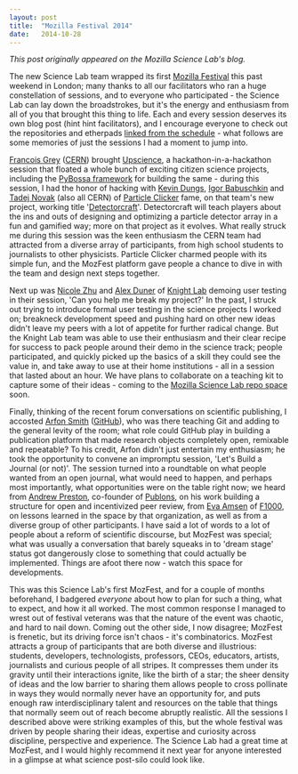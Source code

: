 ```yaml
---
layout: post
title:  "Mozilla Festival 2014"
date:   2014-10-28
---
```


*This post originally appeared on the Mozilla Science Lab's blog.*

The new Science Lab team wrapped its first <a title="MozFest" href="http://2014.mozillafestival.org/" target="_blank">Mozilla Festival</a> this past weekend in London; many thanks to all our facilitators who ran a huge constellation of sessions, and to everyone who participated - the Science Lab can lay down the broadstrokes, but it's the energy and enthusiasm from all of you that brought this thing to life. Each and every session deserves its own blog post (hint hint facilitators), and I encourage everyone to check out the repositories and etherpads <a title="mozfestScienceLandingPage" href="http://wp.mozillascience.org/mozfest-2014/" target="_blank">linked from the schedule</a> - what follows are some memories of just the sessions I had a moment to jump into.

<a title="francoisGrey" href="https://twitter.com/FrancoisGrey" target="_blank">Francois Grey</a> (<a title="CERN" href="http://home.web.cern.ch/" target="_blank">CERN</a>) brought <a title="upscience" href="https://etherpad.mozilla.org/upscience" target="_blank">Upscience</a>, a hackathon-in-a-hackathon session that floated a whole bunch of exciting citizen science projects, including the <a title="pybossa" href="http://pybossa.com/" target="_blank">PyBossa framework</a> for building the same - during this session, I had the honor of hacking with <a title="kevinDungs" href="https://twitter.com/kdungs" target="_blank">Kevin Dungs</a>, <a title="igorBabuschkin" href="https://twitter.com/ibabusch" target="_blank">Igor Babuschkin</a> and <a title="tadejNovak" href="https://twitter.com/ntadej" target="_blank">Tadej Novak</a> (also all CERN) of <a title="particleClicker" href="http://particle-clicker.web.cern.ch/particle-clicker/" target="_blank">Particle Clicker</a> fame, on that team's new project, working title '<a title="detectorcraft" href="https://github.com/particle-clicker/detectorcraft" target="_blank">Detectorcraft</a>'. Detectorcraft will teach players about the ins and outs of designing and optimizing a particle detector array in a fun and gamified way; more on that project as it evolves. What really struck me during this session was the keen enthusiasm the CERN team had attracted from a diverse array of participants, from high school students to journalists to other physicists. Particle Clicker charmed people with its simple fun, and the MozFest platform gave people a chance to dive in with the team and design next steps together.

Next up was <a title="nicoleZhu" href="https://twitter.com/nicolelzhu" target="_blank">Nicole Zhu</a> and <a title="alexDuner" href="https://twitter.com/asduner" target="_blank">Alex Duner</a> of <a title="knightLab" href="https://twitter.com/knightlab" target="_blank">Knight Lab</a> demoing user testing in their session, 'Can you help me break my project?' In the past, I struck out trying to introduce formal user testing in the science projects I worked on; breakneck development speed and pushing hard on other new ideas didn't leave my peers with a lot of appetite for further radical change. But the Knight Lab team was able to use their enthusiasm and their clear recipe for success to pack people around their demo in the science track; people participated, and quickly picked up the basics of a skill they could see the value in, and take away to use at their home institutions - all in a session that lasted about an hour. We have plans to collaborate on a teaching kit to capture some of their ideas - coming to the <a title="MSLgithub" href="https://github.com/mozillascience" target="_blank">Mozilla Science Lab repo space</a> soon.

Finally, thinking of the recent forum conversations on scientific publishing, I accosted <a title="arfonSmith" href="https://twitter.com/arfon" target="_blank">Arfon Smith</a> (<a title="GitHub" href="https://github.com/" target="_blank">GitHub</a>), who was there teaching Git and adding to the general levity of the room; what role could GitHub play in building a publication platform that made research objects completely open, remixable and repeatable? To his credit, Arfon didn't just entertain my enthusiasm; he took the opportunity to convene an impromptu session, 'Let's Build a Journal (or not)'. The session turned into a roundtable on what people wanted from an open journal, what would need to happen, and perhaps most importantly, what opportunities were on the table right now; we heard from <a title="andrewPreston" href="https://twitter.com/arhpreston" target="_blank">Andrew Preston</a>, co-founder of <a title="publons" href="https://publons.com/" target="_blank">Publons</a>, on his work building a structure for open and incentivized peer review, from <a title="evaAmsen" href="https://twitter.com/easternblot" target="_blank">Eva Amsen</a> of <a title="f1000" href="http://f1000.com/" target="_blank">F1000</a>, on lessons learned in the space by that organization, as well as from a diverse group of other participants. I have said a lot of words to a lot of people about a reform of scientific discourse, but MozFest was special; what was usually a conversation that barely squeaks in to 'dream stage' status got dangerously close to something that could actually be implemented. Things are afoot there now - watch this space for developments.

This was this Science Lab's first MozFest, and for a couple of months beforehand, I badgered <em>everyone</em> about how to plan for such a thing, what to expect, and how it all worked. The most common response I managed to wrest out of festival veterans was that the nature of the event was chaotic, and hard to nail down. Coming out the other side, I now disagree; MozFest is frenetic, but its driving force isn't chaos - it's combinatorics. MozFest attracts a group of participants that are both diverse and illustrious: students, developers, technologists, professors, CEOs, educators, artists, journalists and curious people of all stripes. It compresses them under its gravity until their interactions ignite, like the birth of a star; the sheer density of ideas and the low barrier to sharing them allows people to cross pollinate in ways they would normally never have an opportunity for, and puts enough raw interdisciplinary talent and resources on the table that things that normally seem out of reach become abruptly realistic. All the sessions I described above were striking examples of this, but the whole festival was driven by people sharing their ideas, expertise and curiosity across discipline, perspective and experience. The Science Lab had a great time at MozFest, and I would highly recommend it next year for anyone interested in a glimpse at what science post-silo could look like.